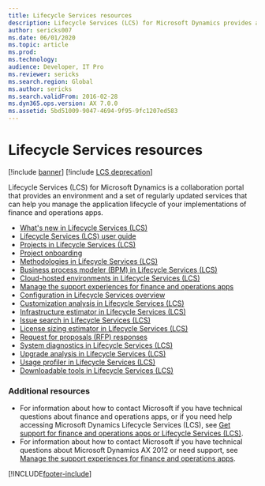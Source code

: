 ```yaml
---
title: Lifecycle Services resources
description: Lifecycle Services (LCS) for Microsoft Dynamics provides an environment and services that can help you manage your application lifecycle.
author: sericks007
ms.date: 06/01/2020
ms.topic: article
ms.prod: 
ms.technology: 
audience: Developer, IT Pro
ms.reviewer: sericks
ms.search.region: Global
ms.author: sericks
ms.search.validFrom: 2016-02-28
ms.dyn365.ops.version: AX 7.0.0
ms.assetid: 5bd51009-9047-4694-9f95-9fc1207ed583
---
```


# Lifecycle Services resources

[!include [banner](../includes/banner.md)]
[!include [LCS deprecation](../includes/lcs-deprecation.md)]

Lifecycle Services (LCS) for Microsoft Dynamics is a collaboration portal that provides an environment and a set of regularly updated services that can help you manage the application lifecycle of your implementations of finance and operations apps.

-   [What's new in Lifecycle Services (LCS)](whats-new-lcs.md)
-   [Lifecycle Services (LCS) user guide](lcs-user-guide.md)
-   [Projects in Lifecycle Services (LCS)](/dynamicsax-2012/appuser-itpro/projects-lifecycle-services-lcs)
-   [Project onboarding](project-onboarding.md)
-   [Methodologies in Lifecycle Services (LCS)](/dynamicsax-2012/appuser-itpro/methodologies-lifecycle-services-lcs)
-   [Business process modeler (BPM) in Lifecycle Services (LCS)](bpm-overview.md)
-   [Cloud-hosted environments in Lifecycle Services (LCS)](/dynamicsax-2012/appuser-itpro/cloud-hosted-environments-lifecycle-services-lcs)
-   [Manage the support experiences for finance and operations apps](cloud-powered-support-lcs.md)
-   [Configuration in Lifecycle Services overview](configuration-manager-lcs.md)
-   [Customization analysis in Lifecycle Services (LCS)](/dynamicsax-2012/appuser-itpro/customization-analysis-lcs)
-   [Infrastructure estimator in Lifecycle Services (LCS)](/dynamicsax-2012/appuser-itpro/infrastructure-estimator-lcs)
-   [Issue search in Lifecycle Services (LCS)](issue-search-lcs.md)
-   [License sizing estimator in Lifecycle Services (LCS)](/dynamicsax-2012/appuser-itpro/license-sizing-estimator-lcs)
-   [Request for proposals (RFP) responses](/dynamicsax-2012/appuser-itpro/rfp-responses-lcs)
-   [System diagnostics in Lifecycle Services (LCS)](/dynamicsax-2012/appuser-itpro/system-diagnostics-lifecycle-services-lcs)
-   [Upgrade analysis in Lifecycle Services (LCS)](/dynamicsax-2012/appuser-itpro/upgrade-analysis-lifecycle-services-lcs)
-   [Usage profiler in Lifecycle Services (LCS)](/dynamicsax-2012/appuser-itpro/usage-profiler-lifecycle-services-lcs)
-   [Downloadable tools in Lifecycle Services (LCS)](/dynamicsax-2012/appuser-itpro/lifecycle-services-downloadable-tools-formerly-on-informationsource)

### Additional resources

-   For information about how to contact Microsoft if you have technical questions about finance and operations apps, or if you need help accessing Microsoft Dynamics Lifecycle Services (LCS), see [Get support for finance and operations apps or Lifecycle Services (LCS)](lcs-support.md).
-   For information about how to contact Microsoft if you have technical questions about Microsoft Dynamics AX 2012 or need support, see [Manage the support experiences for finance and operations apps](cloud-powered-support-lcs.md).






[!INCLUDE[footer-include](../../../includes/footer-banner.md)]

